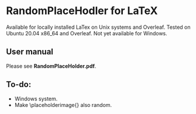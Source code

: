 # RandomPlaceHodler for LaTeX
Available for locally installed LaTex on Unix systems and Overleaf. Tested on Ubuntu 20.04 x86_64 and Overleaf. Not yet available for Windows.

## User manual
Please see **RandomPlaceHolder.pdf**.

## To-do:
- Windows system.
- Make \placeholderimage{} also random.